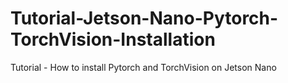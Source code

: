 # Tutorial-Jetson-Nano-Pytorch-TorchVision-Installation
Tutorial - How to install Pytorch and TorchVision on Jetson Nano
